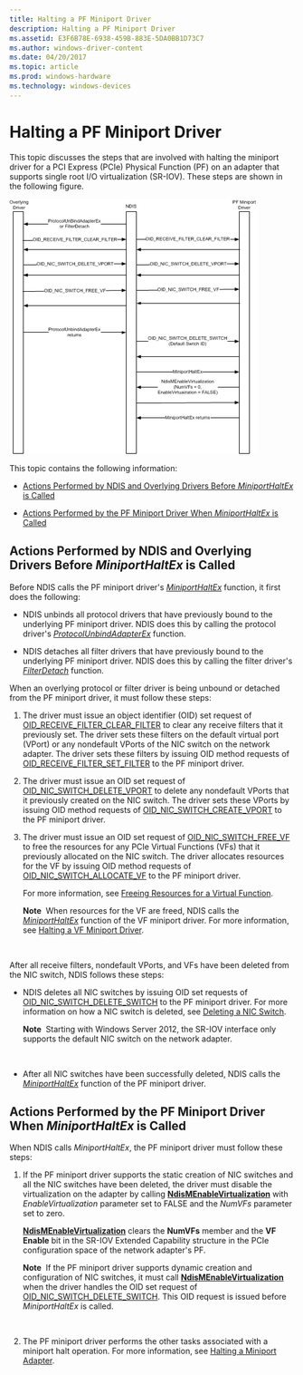 ```yaml
---
title: Halting a PF Miniport Driver
description: Halting a PF Miniport Driver
ms.assetid: E3F6B78E-6938-459B-883E-5DA0BB1D73C7
ms.author: windows-driver-content
ms.date: 04/20/2017
ms.topic: article
ms.prod: windows-hardware
ms.technology: windows-devices
---
```


# Halting a PF Miniport Driver


This topic discusses the steps that are involved with halting the miniport driver for a PCI Express (PCIe) Physical Function (PF) on an adapter that supports single root I/O virtualization (SR-IOV). These steps are shown in the following figure.

![image of the process described in the full text, in which requests and functions flow between the overlying driver, ndis, and the pf miniport driver.](images/sriov-pf-halt.png)

This topic contains the following information:

-   [Actions Performed by NDIS and Overlying Drivers Before *MiniportHaltEx* is Called](#overlying-drivers)

-   [Actions Performed by the PF Miniport Driver When *MiniportHaltEx* is Called](#miniport-driver)

## <a href="" id="overlying-drivers"></a>Actions Performed by NDIS and Overlying Drivers Before *MiniportHaltEx* is Called


Before NDIS calls the PF miniport driver's [*MiniportHaltEx*](https://msdn.microsoft.com/library/windows/hardware/ff559388) function, it first does the following:

-   NDIS unbinds all protocol drivers that have previously bound to the underlying PF miniport driver. NDIS does this by calling the protocol driver's [*ProtocolUnbindAdapterEx*](https://msdn.microsoft.com/library/windows/hardware/ff570278) function.

-   NDIS detaches all filter drivers that have previously bound to the underlying PF miniport driver. NDIS does this by calling the filter driver's [*FilterDetach*](https://msdn.microsoft.com/library/windows/hardware/ff549918) function.

When an overlying protocol or filter driver is being unbound or detached from the PF miniport driver, it must follow these steps:

1.  The driver must issue an object identifier (OID) set request of [OID\_RECEIVE\_FILTER\_CLEAR\_FILTER](https://msdn.microsoft.com/library/windows/hardware/ff569785) to clear any receive filters that it previously set. The driver sets these filters on the default virtual port (VPort) or any nondefault VPorts of the NIC switch on the network adapter. The driver sets these filters by issuing OID method requests of [OID\_RECEIVE\_FILTER\_SET\_FILTER](https://msdn.microsoft.com/library/windows/hardware/ff569795) to the PF miniport driver.

2.  The driver must issue an OID set request of [OID\_NIC\_SWITCH\_DELETE\_VPORT](https://msdn.microsoft.com/library/windows/hardware/hh451818) to delete any nondefault VPorts that it previously created on the NIC switch. The driver sets these VPorts by issuing OID method requests of [OID\_NIC\_SWITCH\_CREATE\_VPORT](https://msdn.microsoft.com/library/windows/hardware/hh451816) to the PF miniport driver.

3.  The driver must issue an OID set request of [OID\_NIC\_SWITCH\_FREE\_VF](https://msdn.microsoft.com/library/windows/hardware/hh451822) to free the resources for any PCIe Virtual Functions (VFs) that it previously allocated on the NIC switch. The driver allocates resources for the VF by issuing OID method requests of [OID\_NIC\_SWITCH\_ALLOCATE\_VF](https://msdn.microsoft.com/library/windows/hardware/hh451814) to the PF miniport driver.

    For more information, see [Freeing Resources for a Virtual Function](freeing-resources-for-a-virtual-function.md).

    **Note**  When resources for the VF are freed, NDIS calls the [*MiniportHaltEx*](https://msdn.microsoft.com/library/windows/hardware/ff559388) function of the VF miniport driver. For more information, see [Halting a VF Miniport Driver](halting-a-vf-miniport-driver.md).

     

After all receive filters, nondefault VPorts, and VFs have been deleted from the NIC switch, NDIS follows these steps:

-   NDIS deletes all NIC switches by issuing OID set requests of [OID\_NIC\_SWITCH\_DELETE\_SWITCH](https://msdn.microsoft.com/library/windows/hardware/hh451817) to the PF miniport driver. For more information on how a NIC switch is deleted, see [Deleting a NIC Switch](deleting-a-nic-switch.md).

    **Note**  Starting with Windows Server 2012, the SR-IOV interface only supports the default NIC switch on the network adapter.

     

-   After all NIC switches have been successfully deleted, NDIS calls the [*MiniportHaltEx*](https://msdn.microsoft.com/library/windows/hardware/ff559388) function of the PF miniport driver.

## <a href="" id="miniport-driver"></a>Actions Performed by the PF Miniport Driver When *MiniportHaltEx* is Called


When NDIS calls *MiniportHaltEx*, the PF miniport driver must follow these steps:

1.  If the PF miniport driver supports the static creation of NIC switches and all the NIC switches have been deleted, the driver must disable the virtualization on the adapter by calling [**NdisMEnableVirtualization**](https://msdn.microsoft.com/library/windows/hardware/hh451481) with *EnableVirtualization* parameter set to FALSE and the *NumVFs* parameter set to zero.

    [**NdisMEnableVirtualization**](https://msdn.microsoft.com/library/windows/hardware/hh451481) clears the **NumVFs** member and the **VF Enable** bit in the SR-IOV Extended Capability structure in the PCIe configuration space of the network adapter's PF.

    **Note**  If the PF miniport driver supports dynamic creation and configuration of NIC switches, it must call [**NdisMEnableVirtualization**](https://msdn.microsoft.com/library/windows/hardware/hh451481) when the driver handles the OID set request of [OID\_NIC\_SWITCH\_DELETE\_SWITCH](https://msdn.microsoft.com/library/windows/hardware/hh451817). This OID request is issued before *MiniportHaltEx* is called.

     

2.  The PF miniport driver performs the other tasks associated with a miniport halt operation. For more information, see [Halting a Miniport Adapter](halting-a-miniport-adapter.md).

 

 





